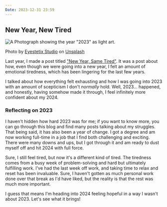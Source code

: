 ```yaml
---
Date: 2023-12-31 23:59
---
```


## New Year, New Tired

![A Photograph showing the year "2023" as light art.](https://images.unsplash.com/photo-1702291449620-29cdce17c405?q=80&w=1000&h=622&fit=crop)<div class="caption"><p>Photo by [Eyestetix Studio](https://unsplash.com/@eyestetix) on [Unsplash](https://unsplash.com/)</p></div>

Last year, I made a post titled ["New Year, Same Tired"](https://probably.blog/2022/12/new-year-same-tired). It was a post about how, even though we were going into a new year, I felt an amount of emotional tiredness, which has been lingering for the last few years.

I talked about how everything felt exhausting and how I was going into 2023 with an amount of scepticism I don't *normally* hold. Well, 2023... happened, and honestly, having somehow made it through, I feel infinitely more confident about my 2024.

### Reflecting on 2023
I haven't hidden how hard 2023 was for me; if you want to know more, you can go through this blog and find many posts talking about my struggles. That being said, it has also been a year of change. I got a degree and am now working full-time in a job that I find both challenging and exciting. There were many downs and ups, but I got through it and am ready to dust myself off and hit 2024 with full force.

Sure, I still feel tired, but now it's a different kind of tired. The tiredness comes from a busy week of problem-solving and hard but ultimately fulfilling work. I've had the last week off work, and taking time to relax and reset has been invaluable. Sure, I haven't gotten as much personal work done over that break as I'd have liked, but the reality is that the rest was much more important.

I guess that means I'm heading into 2024 feeling hopeful in a way I wasn't about 2023. Let's see what it brings!